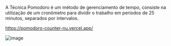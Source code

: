 A Técnica Pomodoro é um método de gerenciamento de tempo, consiste na utilização de um cronômetro para dividir o trabalho em períodos de 25 minutos, separados por intervalos.

https://pomodoro-counter-nu.vercel.app/

![image](https://github.com/user-attachments/assets/3f0f65db-0412-4aad-a433-0ed7ebd7ef4b)
